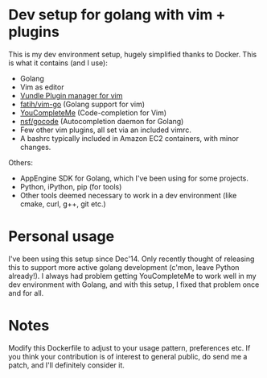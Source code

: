 Dev setup for golang with vim + plugins
========================================

This is my dev environment setup, hugely simplified thanks to Docker. This is what it contains (and I use):

* Golang
* Vim as editor
* [Vundle Plugin manager for vim](https://github.com/gmarik/Vundle.vim)
* [fatih/vim-go](https://github.com/fatih/vim-go) (Golang support for vim)
* [YouCompleteMe](https://github.com/Valloric/YouCompleteMe) (Code-completion for Vim)
* [nsf/gocode](https://github.com/nsf/gocode) (Autocompletion daemon for Golang)
* Few other vim plugins, all set via an included vimrc.
* A bashrc typically included in Amazon EC2 containers, with minor changes.

Others:

* AppEngine SDK for Golang, which I've been using for some projects.
* Python, iPython, pip (for tools)
* Other tools deemed necessary to work in a dev environment (like cmake, curl, g++, git etc.)

Personal usage
===============
I've been using this setup since Dec'14. Only recently thought of releasing this to support more active golang development (c'mon, leave Python already!). I always had problem getting YouCompleteMe to work well in my dev environment with Golang, and with this setup, I fixed that problem once and for all.

Notes
======
Modify this Dockerfile to adjust to your usage pattern, preferences etc. If you think your contribution is of interest to general public, do send me a patch, and I'll definitely consider it.
